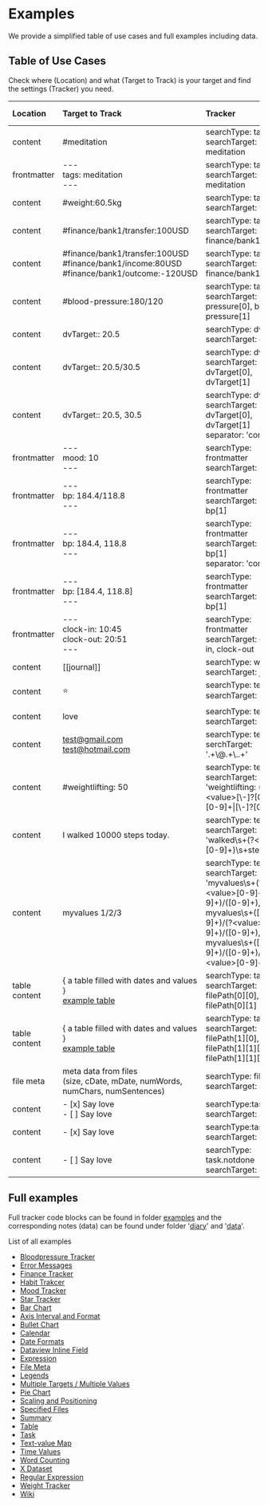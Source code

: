 # Examples

We provide a simplified table of use cases and full examples including data.

## Table of Use Cases

Check where (Location) and what (Target to Track) is your target and find the settings (Tracker) you need.

| Location | Target to Track  | Tracker | Get (O)ccurrences/(V)alues |
|:--------|:-------|:---------|:--:|
| content | #meditation | searchType: tag<br>searchTarget: meditation | O |
| frontmatter | ---<br>tags: meditation<br>--- | searchType: tag<br>searchTarget: meditation | O |
| content | #weight:60.5kg | searchType: tag<br>searchTarget: weight | V |
| content | #finance/bank1/transfer:100USD | searchType: tag<br>searchTarget: finance/bank1/transfer | V |
| content | #finance/bank1/transfer:100USD<br>#finance/bank1/income:80USD<br>#finance/bank1/outcome:-120USD | searchType: tag<br>searchTarget: finance/bank1 | V |
| content | #blood-pressure:180/120 | searchType: tag<br>searchTarget: blood-pressure[0], blood-pressure[1] | V |
| content | dvTarget:: 20.5 | searchType: dvField<br>searchTarget: dvTarget | V |
| content | dvTarget:: 20.5/30.5 | searchType: dvField<br>searchTarget: dvTarget[0], dvTarget[1] | V |
| content | dvTarget:: 20.5, 30.5 | searchType: dvField<br>searchTarget: dvTarget[0], dvTarget[1]<br>separator: 'comma' | V |
| frontmatter | ---<br>mood: 10<br>--- | searchType: frontmatter<br>searchTarget: mood | V |
| frontmatter | ---<br>bp: 184.4/118.8<br>--- | searchType: frontmatter<br>searchTarget: bp[0], bp[1] | V |
| frontmatter | ---<br>bp: 184.4, 118.8<br>--- | searchType: frontmatter<br>searchTarget: bp[0], bp[1]<br>separator: 'comma' | V |
| frontmatter | ---<br>bp: [184.4, 118.8]<br>--- | searchType: frontmatter<br>searchTarget: bp[0], bp[1] | V |
| frontmatter | ---<br>clock-in: 10:45<br>clock-out: 20:51<br>--- | searchType: frontmatter<br>searchTarget: clock-in, clock-out | V |
| content | [[journal]] | searchType: wiki<br>searchTarget: journal | O |
| content | ⭐ | searchType: text<br>searchTarget: ⭐ | O | 
| content | love | searchType: text<br>searchTarget: love | O |
| content | test@gmail.com<br>test@hotmail.com | searchType: text<br>serchTarget: '.+\\@.+\\..+' | O |
| content | #weightlifting: 50 | searchType: text<br>searchTarget: 'weightlifting: (?\<value\>[\\-]?[0-9]+[\\.][0-9]+\|[\\-]?[0-9]+)' | V |
| content | I walked 10000 steps today. | searchType: text<br>searchTarget: 'walked\\s+(?\<value\>[0-9]+)\\s+steps' | V |
| content | myvalues 1/2/3 | searchType: text<br>searchTarget: 'myvalues\\s+(?\<value\>[0-9]+)/([0-9]+)/([0-9]+), myvalues\\s+([0-9]+)/(?\<value\>[0-9]+)/([0-9]+), myvalues\\s+([0-9]+)/([0-9]+)/(?\<value\>[0-9]+)' | V |
| table content | { a table filled with dates and values }<br>[example table](https://github.com/pyrochlore/obsidian-tracker/blob/master/examples/data/Tables.md) | searchType: table<br>searchTarget: filePath[0][0], filePath[0][1] | V |
| table content | { a table filled with dates and values }<br>[example table](https://github.com/pyrochlore/obsidian-tracker/blob/master/examples/data/Tables.md) | searchType: table<br>searchTarget: filePath[1][0], filePath[1][1][0], filePath[1][1][1] | V |
| file meta | meta data from files <br>(size, cDate, mDate, numWords, numChars, numSentences) | searchType: fileMeta<br>searchTarget: size | V |
| content | - [x] Say love<br>- [ ] Say love | searchType:task<br>searchTarget: Say love | O |
| content | - [x] Say love | searchType:task.done<br>searchTarget: Say love | O |
| content | - [ ] Say love | searchType: task.notdone<br>searchTarget: Say love | O |

## Full examples

Full tracker code blocks can be found in folder [examples](https://github.com/pyrochlore/obsidian-tracker/tree/master/examples) and the corresponding notes (data) can be found under folder '[diary](https://github.com/pyrochlore/obsidian-tracker/tree/master/examples/diary)' and '[data](https://github.com/pyrochlore/obsidian-tracker/tree/master/examples/data)'.

List of all examples
- [Bloodpressure Tracker](https://github.com/pyrochlore/obsidian-tracker/blob/master/examples/BloodPressureTracker.md)
- [Error Messages](https://github.com/pyrochlore/obsidian-tracker/blob/master/examples/ErrorMessages.md)
- [Finance Tracker](https://github.com/pyrochlore/obsidian-tracker/blob/master/examples/FinanceTracker.md)
- [Habit Trakcer](https://github.com/pyrochlore/obsidian-tracker/blob/master/examples/HabitTracker.md)
- [Mood Tracker](https://github.com/pyrochlore/obsidian-tracker/blob/master/examples/TestTextValueMap.md)
- [Star Tracker](https://github.com/pyrochlore/obsidian-tracker/blob/master/examples/StarTracker.md)
- [Bar Chart](https://github.com/pyrochlore/obsidian-tracker/blob/master/examples/TestBarChart.md)
- [Axis Interval and Format](https://github.com/pyrochlore/obsidian-tracker/blob/master/examples/TestAxisIntervalAndFormat.md)
- [Bullet Chart](https://github.com/pyrochlore/obsidian-tracker/blob/master/examples/TestBullet.md)
- [Calendar](https://github.com/pyrochlore/obsidian-tracker/blob/master/examples/TestCalendar.md)
- [Date Formats](https://github.com/pyrochlore/obsidian-tracker/blob/master/examples/TestDateFormats.md)
- [Dataview Inline Field](https://github.com/pyrochlore/obsidian-tracker/blob/master/examples/TestDvField.md)
- [Expression](https://github.com/pyrochlore/obsidian-tracker/blob/master/examples/TestExpression.md)
- [File Meta](https://github.com/pyrochlore/obsidian-tracker/blob/master/examples/TestFileMeta.md)
- [Legends](https://github.com/pyrochlore/obsidian-tracker/blob/master/examples/TestLegends.md)
- [Multiple Targets / Multiple Values](https://github.com/pyrochlore/obsidian-tracker/blob/master/examples/TestMultipleTargetsMultipleValues.md)
- [Pie Chart](https://github.com/pyrochlore/obsidian-tracker/blob/master/examples/TestPieChart.md)
- [Scaling and Positioning](https://github.com/pyrochlore/obsidian-tracker/blob/master/examples/TestScalingAndPositioning.md)
- [Specified Files](https://github.com/pyrochlore/obsidian-tracker/blob/master/examples/TestSpecifiedFiles.md)
- [Summary](https://github.com/pyrochlore/obsidian-tracker/blob/master/examples/TestSummary.md)
- [Table](https://github.com/pyrochlore/obsidian-tracker/blob/master/examples/TestTable.md)
- [Task](https://github.com/pyrochlore/obsidian-tracker/blob/master/examples/TestTask.md)
- [Text-value Map](https://github.com/pyrochlore/obsidian-tracker/blob/master/examples/TestTextValueMap.md)
- [Time Values](https://github.com/pyrochlore/obsidian-tracker/blob/master/examples/TestTimeValues.md)
- [Word Counting](https://github.com/pyrochlore/obsidian-tracker/blob/master/examples/TestWordCounting.md)
- [X Dataset](https://github.com/pyrochlore/obsidian-tracker/blob/master/examples/TestXDataset.md)
- [Regular Expression](https://github.com/pyrochlore/obsidian-tracker/blob/master/examples/TestRegex.md)
- [Weight Tracker](https://github.com/pyrochlore/obsidian-tracker/blob/master/examples/WeightTracker.md)
- [Wiki](https://github.com/pyrochlore/obsidian-tracker/blob/master/examples/WikiTracker.md)

